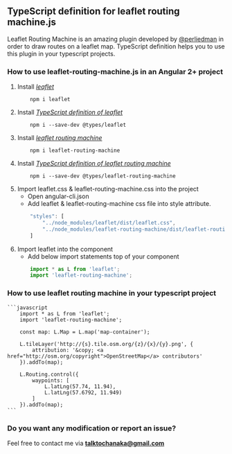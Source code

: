 ## TypeScript definition for leaflet routing machine.js

Leaflet Routing Machine is an amazing plugin developed by [@perliedman](https://github.com/perliedman/leaflet-routing-machine) in order to draw routes on a leaflet map. TypeScript definition helps you to use this plugin in your typescript projects.

### How to use leaflet-routing-machine.js in an Angular 2+ project 

1. Install [_leaflet_](https://www.npmjs.com/package/leaflet)
    ```npm
        npm i leaflet
    ```
2. Install [_TypeScript definition of leaflet_](https://www.npmjs.com/package/@types/leaflet)
    ```npm
        npm i --save-dev @types/leaflet
    ```
3. Install [_leaflet routing machine_](https://www.npmjs.com/package/leaflet-routing-machine)
    ```npm
        npm i leaflet-routing-machine
    ```
4. Install [_TypeScript definition of leaflet routing machine_](https://www.npmjs.com/package/@types/leaflet-routing-machine)
    ```npm
        npm i --save-dev @types/leaflet-routing-machine
    ```
5. Import leaflet.css & leaflet-routing-machine.css into the project
    - Open angular-cli.json
    - Add leaflet & leaflet-routing-machine css file into style attribute.
    ```javascript
        "styles": [
            "../node_modules/leaflet/dist/leaflet.css",
            "../node_modules/leaflet-routing-machine/dist/leaflet-routing-machine.css"
        ]
    ```
6. Import leaflet into the component
    - Add below import statements top of your component
    ```javascript
        import * as L from 'leaflet';
        import 'leaflet-routing-machine';
    ```
    
### How to use leaflet routing machine in your typescript project
    ```javascript
        import * as L from 'leaflet';
        import 'leaflet-routing-machine';

        const map: L.Map = L.map('map-container');

        L.tileLayer('http://{s}.tile.osm.org/{z}/{x}/{y}.png', {
            attribution: '&copy; <a href="http://osm.org/copyright">OpenStreetMap</a> contributors'
        }).addTo(map);

        L.Routing.control({
            waypoints: [
                L.latLng(57.74, 11.94),
                L.latLng(57.6792, 11.949)
            ]
        }).addTo(map);
    ```

### Do you want any modification or report an issue?

Feel free to contact me via [**talktochanaka@gmail.com**](mailto:talktochanaka@gmail.com)
